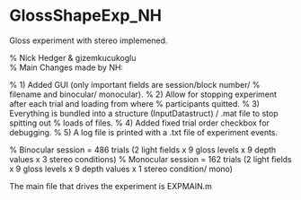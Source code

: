 # GlossShapeExp_NH
Gloss experiment with stereo implemened.

% Nick Hedger & gizemkucukoglu       
% Main Changes made by NH:         
     
% 1) Added GUI (only important fields are session/block number/
% filename and binocular/ monocular).
% 2) Allow for stopping experiment after each trial and loading from where
% participants quitted. 
% 3) Everything is bundled into a structure (InputDatastruct) / .mat file to stop spitting out
% loads of files.
% 4) Added fixed trial order checkbox for debugging.
% 5) A log file is printed with a .txt file of experiment events.

% Binocular session = 486 trials (2 light fields x 9 gloss levels x 9 depth values x 3 stereo conditions) 
% Monocular session = 162 trials (2 light fields x 9 gloss levels x 9 depth values x 1 stereo condition/ mono) 

The main file that drives the experiment is EXPMAIN.m
